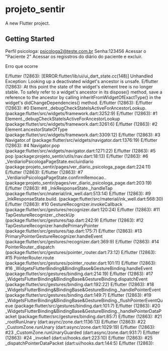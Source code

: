 # projeto_sentir

A new Flutter project.

## Getting Started

Perfil psicologa: psicologa2@teste.com.br
Senha:123456
Acessar o "Paciente 2"
Acessar os regisstros do diário do paciente e excluir.

Erro que ocorre

E/flutter (12863): [ERROR:flutter/lib/ui/ui_dart_state.cc(148)] Unhandled Exception: Looking up a deactivated widget's ancestor is unsafe.
E/flutter (12863): At this point the state of the widget's element tree is no longer stable. To safely refer to a widget's ancestor in its dispose() method, save a reference to the ancestor by calling inheritFromWidgetOfExactType() in the widget's didChangeDependencies() method.
E/flutter (12863): 
E/flutter (12863): #0      Element._debugCheckStateIsActiveForAncestorLookup.<anonymous closure> (package:flutter/src/widgets/framework.dart:3252:9)
E/flutter (12863): #1      Element._debugCheckStateIsActiveForAncestorLookup (package:flutter/src/widgets/framework.dart:3261:6)
E/flutter (12863): #2      Element.ancestorStateOfType (package:flutter/src/widgets/framework.dart:3309:12)
E/flutter (12863): #3      Navigator.of (package:flutter/src/widgets/navigator.dart:1376:19)
E/flutter (12863): #4      Navigator.pop (package:flutter/src/widgets/navigator.dart:1271:22)
E/flutter (12863): #5      pop (package:projeto_sentir/utils/nav.dart:18:13)
E/flutter (12863): #6      _VerdiarioPsicologaPageState.excluirdiario (package:projeto_sentir/pages/ver_diario_psicologa_page.dart:224:11)
E/flutter (12863): <asynchronous suspension>
E/flutter (12863): #7      _VerdiarioPsicologaPageState.confirmRemocao.<anonymous closure>.<anonymous closure> (package:projeto_sentir/pages/ver_diario_psicologa_page.dart:203:19)
E/flutter (12863): #8      _InkResponseState._handleTap (package:flutter/src/material/ink_well.dart:513:14)
E/flutter (12863): #9      _InkResponseState.build.<anonymous closure> (package:flutter/src/material/ink_well.dart:568:30)
E/flutter (12863): #10     GestureRecognizer.invokeCallback (package:flutter/src/gestures/recognizer.dart:120:24)
E/flutter (12863): #11     TapGestureRecognizer._checkUp (package:flutter/src/gestures/tap.dart:242:9)
E/flutter (12863): #12     TapGestureRecognizer.handlePrimaryPointer (package:flutter/src/gestures/tap.dart:175:7)
E/flutter (12863): #13     PrimaryPointerGestureRecognizer.handleEvent (package:flutter/src/gestures/recognizer.dart:369:9)
E/flutter (12863): #14     PointerRouter._dispatch (package:flutter/src/gestures/pointer_router.dart:73:12)
E/flutter (12863): #15     PointerRouter.route (package:flutter/src/gestures/pointer_router.dart:101:11)
E/flutter (12863): #16     _WidgetsFlutterBinding&BindingBase&GestureBinding.handleEvent (package:flutter/src/gestures/binding.dart:214:19)
E/flutter (12863): #17     _WidgetsFlutterBinding&BindingBase&GestureBinding.dispatchEvent (package:flutter/src/gestures/binding.dart:192:22)
E/flutter (12863): #18     _WidgetsFlutterBinding&BindingBase&GestureBinding._handlePointerEvent (package:flutter/src/gestures/binding.dart:149:7)
E/flutter (12863): #19     _WidgetsFlutterBinding&BindingBase&GestureBinding._flushPointerEventQueue (package:flutter/src/gestures/binding.dart:101:7)
E/flutter (12863): #20     _WidgetsFlutterBinding&BindingBase&GestureBinding._handlePointerDataPacket (package:flutter/src/gestures/binding.dart:85:7)
E/flutter (12863): #21     _rootRunUnary (dart:async/zone.dart:1136:13)
E/flutter (12863): #22     _CustomZone.runUnary (dart:async/zone.dart:1029:19)
E/flutter (12863): #23     _CustomZone.runUnaryGuarded (dart:async/zone.dart:931:7)
E/flutter (12863): #24     _invoke1 (dart:ui/hooks.dart:223:10)
E/flutter (12863): #25     _dispatchPointerDataPacket (dart:ui/hooks.dart:144:5)
E/flutter (12863): 
